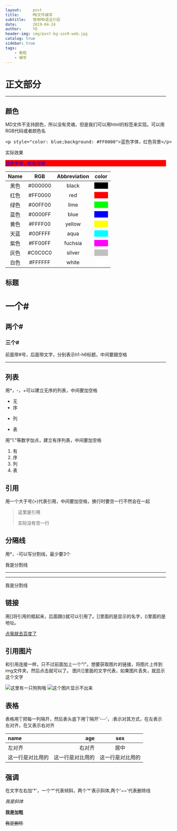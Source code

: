 ```yaml
---
layout:     post
title:      MD文件编写
subtitle:   常用MD语法介绍
date:       2019-04-24
author:     YQ
header-img: img/post-bg-ios9-web.jpg
catalog: true
sidebar: true
tags:
    - 教程
    - 编写
---
```


# 正文部分

***

## 颜色

MD文件不支持颜色，所以没有灵魂，但是我们可以用html的标签来实现。可以用RGB代码或者颜色名

<xmp><p style="color: blue;background: #FF0000">蓝色字体，红色背景</p></xmp>

实际效果
<p style="color: blue;background: #FF0000">蓝色字体，红色背景</p>

| Name | RGB | Abbreviation | color |
|:---:|:---:|:---:|:---:|
|黑色|#000000|black|<a style="background: black">&nbsp;&nbsp;&nbsp;&nbsp;&nbsp;&nbsp;&nbsp;&nbsp;&nbsp;&nbsp;</a>
|红色|#FF0000|red|<a style="background: red">&nbsp;&nbsp;&nbsp;&nbsp;&nbsp;&nbsp;&nbsp;&nbsp;&nbsp;&nbsp;</a>
|绿色|#00FF00|lime|<a style="background: lime">&nbsp;&nbsp;&nbsp;&nbsp;&nbsp;&nbsp;&nbsp;&nbsp;&nbsp;&nbsp;</a>
|蓝色|#0000FF|blue|<a style="background: blue">&nbsp;&nbsp;&nbsp;&nbsp;&nbsp;&nbsp;&nbsp;&nbsp;&nbsp;&nbsp;</a>
|黄色|#FFFF00|yellow|<a style="background: yellow">&nbsp;&nbsp;&nbsp;&nbsp;&nbsp;&nbsp;&nbsp;&nbsp;&nbsp;&nbsp;</a>
|天蓝|#00FFFF|aqua|<a style="background: aqua">&nbsp;&nbsp;&nbsp;&nbsp;&nbsp;&nbsp;&nbsp;&nbsp;&nbsp;&nbsp;</a>
|紫色|#FF00FF|fuchsia|<a style="background: fuchsia">&nbsp;&nbsp;&nbsp;&nbsp;&nbsp;&nbsp;&nbsp;&nbsp;&nbsp;&nbsp;</a>
|灰色|#C0C0C0|silver|<a style="background: silver">&nbsp;&nbsp;&nbsp;&nbsp;&nbsp;&nbsp;&nbsp;&nbsp;&nbsp;&nbsp;</a>
|白色|#FFFFFF|white|<a style="background: white">&nbsp;&nbsp;&nbsp;&nbsp;&nbsp;&nbsp;&nbsp;&nbsp;&nbsp;&nbsp;</a>

## 标题 

#   一个#
##  两个#
### 三个#

前面带\#号，后面带文字，分别表示h1-h6标题，中间要跟空格

***

## 列表

用\*，\-，\+可以建立无序的列表，中间要加空格

* 无
* 序
- 列
+ 表

用"1."等数字加点，建立有序列表，中间要加空格
1. 有
2. 序
3. 列
4. 表

## 引用

用一个大于号(\>)代表引用，中间要加空格，换行时要空一行不然会在一起
> 这里是引用
>
> 实际没有空一行

## 分隔线

用\*，\-可以写分割线，最少要3个

我是分割线

***

---

我是分割线

## 链接

用[]将引用的框起来，后面跟()就可以引用了。[]里面的是显示的名字，()里面的是地址。

[点我就去百度了](http://www.baidu.com)

## 引用图片

和引用连接一样，只不过前面加上一个"\!"。想要获取图片的链接，将图片上传到img文件夹，然后点击就可以了。
图片[]里面的文字代表，如果图片丢失，就显示这个文字

![这里有一只狗狗哦](https://yangqi1789.github.io/img/dog.jpg?cache-bust=1556012952044)
![这个图片显示不出来](http://luanxiede)

## 表格

表格用'\|'把每一列隔开，然后表头底下用'\|'隔开'\-\-\-'，\:表示对其方式，在左表示左对齐，在又表示右对齐

| name | age | sex |
|:---|---:|:---:|
|左对齐|右对齐|居中|
|这一行是对比用的|这一行是对比用的|这一行是对比用的|

## 强调

在文字左右加\'\*\'，一个\'\*\'代表倾斜，两个\'\*\'表示斜体,两个\'\~\~\'代表删除线

*我是斜体*

**我是加粗**

~~我是删除~~

